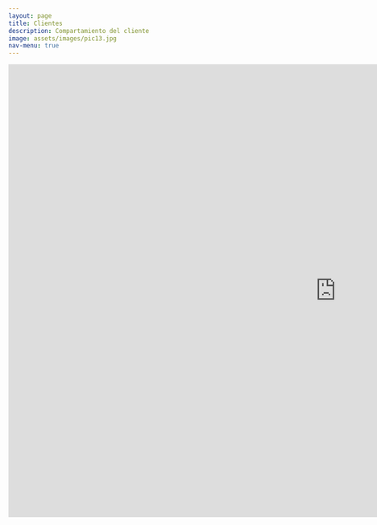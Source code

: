 ```yaml
---
layout: page
title: Clientes
description: Compartamiento del cliente
image: assets/images/pic13.jpg
nav-menu: true
---
```

<section id="one" class="row middle-md">
 	<div class="col-md-12 container">
        <div class="col-md-12">
            <iframe width="1300px" height="900px" style="border:none;" class="row center-md" src="https://public.tableau.com/views/banco_rio_clientes/Clientes?:showVizHome=no&:embed=true"></iframe>
        </div>
    </div>
</section>
